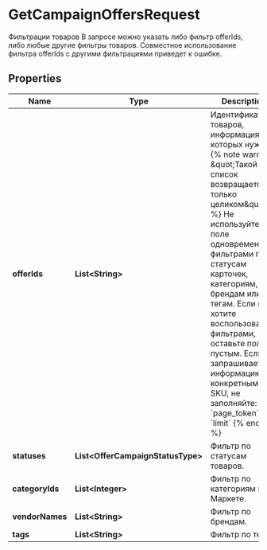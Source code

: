 

# GetCampaignOffersRequest

Фильтрации товаров  В запросе можно указать либо фильтр offerIds, либо любые другие фильтры товаров. Совместное использование фильтра offerIds с другими фильтрациями приведет к ошибке. 

## Properties

| Name | Type | Description | Notes |
|------------ | ------------- | ------------- | -------------|
|**offerIds** | **List&lt;String&gt;** | Идентификаторы товаров, информация о которых нужна.  {% note warning \&quot;Такой список возвращается только целиком\&quot; %}  Не используйте это поле одновременно с фильтрами по статусам карточек, категориям, брендам или тегам. Если вы хотите воспользоваться фильтрами, оставьте поле пустым.  Если вы запрашиваете информацию по конкретным SKU, не заполняйте:  * &#x60;page_token&#x60; * &#x60;limit&#x60;  {% endnote %}     |  [optional] |
|**statuses** | **List&lt;OfferCampaignStatusType&gt;** | Фильтр по статусам товаров.  |  [optional] |
|**categoryIds** | **List&lt;Integer&gt;** | Фильтр по категориям на Маркете. |  [optional] |
|**vendorNames** | **List&lt;String&gt;** | Фильтр по брендам. |  [optional] |
|**tags** | **List&lt;String&gt;** | Фильтр по тегам. |  [optional] |



